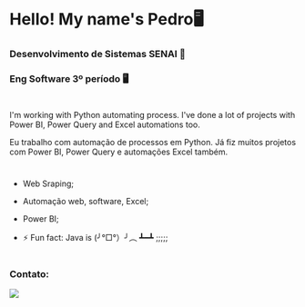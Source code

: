 # Hello! My name's Pedro🖥
### Desenvolvimento de Sistemas SENAI 🥇
### Eng Software 3º período 🖥️
#
I'm working with Python automating process. 
I've done a lot of projects with Power BI, Power Query and Excel automations too.

Eu trabalho com automação de processos em Python.
Já fiz muitos projetos com Power BI, Power Query e automações Excel também.
#
- Web Sraping;
- Automação web, software, Excel;
- Power BI;

- ⚡ Fun fact: Java is (╯°□°）╯︵ ┻━┻ ;;;;;

#
### Contato:
<div> 
  <a href="https://www.linkedin.com/in/pedro-bertoldo-a68812252/" target="_blank"><img src="https://img.shields.io/badge/-LinkedIn-%230077B5?style=for-the-badge&logo=linkedin&logoColor=white" target="_blank"></a> 
</div>
